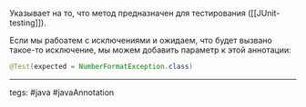 Указывает на то, что метод предназначен для тестирования ([[JUnit-testing]]).

Если мы рабоатем с исключениями и ожидаем, что будет вызвано такое-то исключение, мы можем добавить параметр к этой аннотации:
```java
@Test(expected = NumberFormatException.class)  
```

---
tegs: #java #javaAnnotation